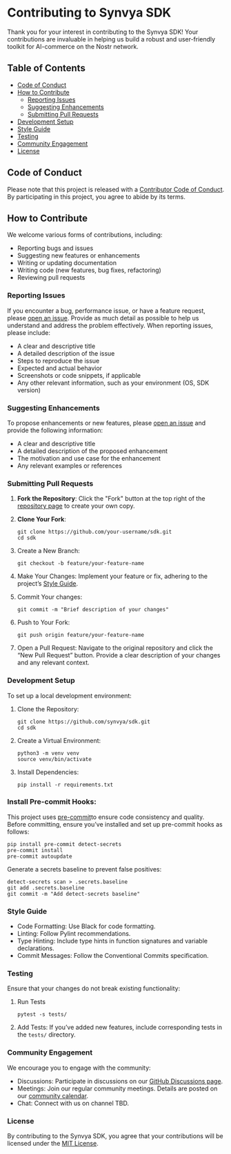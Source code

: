 # Contributing to Synvya SDK

Thank you for your interest in contributing to the Synvya SDK! Your contributions are invaluable in helping us build a robust and user-friendly toolkit for AI-commerce on the Nostr network.

## Table of Contents

- [Code of Conduct](#code-of-conduct)
- [How to Contribute](#how-to-contribute)
  - [Reporting Issues](#reporting-issues)
  - [Suggesting Enhancements](#suggesting-enhancements)
  - [Submitting Pull Requests](#submitting-pull-requests)
- [Development Setup](#development-setup)
- [Style Guide](#style-guide)
- [Testing](#testing)
- [Community Engagement](#community-engagement)
- [License](#license)

## Code of Conduct

Please note that this project is released with a [Contributor Code of Conduct](CODE_OF_CONDUCT.md). By participating in this project, you agree to abide by its terms.

## How to Contribute

We welcome various forms of contributions, including:

- Reporting bugs and issues
- Suggesting new features or enhancements
- Writing or updating documentation
- Writing code (new features, bug fixes, refactoring)
- Reviewing pull requests

### Reporting Issues

If you encounter a bug, performance issue, or have a feature request, please [open an issue](https://github.com/synvya/sdk/issues/new). Provide as much detail as possible to help us understand and address the problem effectively. When reporting issues, please include:

- A clear and descriptive title
- A detailed description of the issue
- Steps to reproduce the issue
- Expected and actual behavior
- Screenshots or code snippets, if applicable
- Any other relevant information, such as your environment (OS, SDK version)

### Suggesting Enhancements

To propose enhancements or new features, please [open an issue](https://github.com/synvya/sdk/issues/new) and provide the following information:

- A clear and descriptive title
- A detailed description of the proposed enhancement
- The motivation and use case for the enhancement
- Any relevant examples or references

### Submitting Pull Requests

1. **Fork the Repository**: Click the "Fork" button at the top right of the [repository page](https://github.com/synvya/sdk) to create your own copy.

2. **Clone Your Fork**:
   ```shell
   git clone https://github.com/your-username/sdk.git
   cd sdk
   ```
3. Create a New Branch:
    ```shell
    git checkout -b feature/your-feature-name
    ```
4. Make Your Changes: Implement your feature or fix, adhering to the project’s [Style Guide](#style-guide).
5. Commit Your changes:
    ```shell
    git commit -m "Brief description of your changes"
    ```
6. Push to Your Fork:
   ```shell
   git push origin feature/your-feature-name
   ```
7. Open a Pull Request: Navigate to the original repository and click the “New Pull Request” button. Provide a clear description of your changes and any relevant context.

### Development Setup
To set up a local development environment:
1. Clone the Repository:
    ```shell
    git clone https://github.com/synvya/sdk.git
    cd sdk
    ```
2. Create a Virtual Environment:
   ```shell
   python3 -m venv venv
   source venv/bin/activate
   ```
3. Install Dependencies:
   ```shell
   pip install -r requirements.txt
   ```

### Install Pre-commit Hooks:
This project uses [pre-commit](https://pre-commit.com/)to ensure code consistency and quality. Before committing, ensure you’ve installed and set up pre-commit hooks as follows:

   ```shell
   pip install pre-commit detect-secrets
   pre-commit install
   pre-commit autoupdate
   ```
Generate a secrets baseline to prevent false positives:
  ```shell
  detect-secrets scan > .secrets.baseline
  git add .secrets.baseline
  git commit -m "Add detect-secrets baseline"
  ```
### Style Guide
- Code Formatting: Use Black for code formatting.
- Linting: Follow Pylint recommendations.
- Type Hinting: Include type hints in function signatures and variable declarations.
- Commit Messages: Follow the Conventional Commits specification.

### Testing
Ensure that your changes do not break existing functionality:
1. Run Tests
   ```shell
   pytest -s tests/
   ```
2. Add Tests: If you’ve added new features, include corresponding tests in the `tests/` directory.

### Community Engagement

We encourage you to engage with the community:
- Discussions: Participate in discussions on our [GitHub Discussions page](https://github.com/synvya/sdk/discussions).
- Meetings: Join our regular community meetings. Details are posted on our [community calendar](https://github.com/synvya/sdk/wiki/Community-Calendar).
- Chat: Connect with us on channel TBD.

### License
By contributing to the Synvya SDK, you agree that your contributions will be licensed under the [MIT License](LICENSE).
   
 
